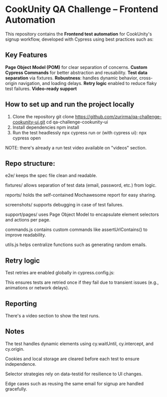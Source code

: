# CookUnity QA Challenge – Frontend Automation

This repository contains the **Frontend test automation** for CookUnity's signup workflow, developed with Cypress using best practices such as:

##  Key Features

**Page Object Model (POM)** for clear separation of concerns.
**Custom Cypress Commands** for better abstraction and reusability.
**Test data separation** via fixtures.
**Robustness**: handles dynamic behavior, cross-origin navigation, and loading delays.
**Retry logic** enabled to reduce flaky test failures.
**Video-ready support** 


## How to set up and run the project locally

1. Clone the repository
git clone https://github.com/zurirma/qa-challenge-cookunity-ui.git
cd qa-challenge-cookunity-ui
2. Install dependencies
npm install
3. Run the test headlessly
npx cypress run or (with cypress ui): npx cypress open

NOTE:  there's already a run test video available on "videos" section.


## Repo structure:

e2e/ keeps the spec file clean and readable.

fixtures/ allows separation of test data (email, password, etc.) from logic.

reports/ holds the self-contained Mochawesome report for easy sharing.

screenshots/ supports debugging in case of test failures.

support/pages/ uses Page Object Model to encapsulate element selectors and actions per page.

commands.js contains custom commands like assertUrlContains() to improve readability.

utils.js helps centralize functions such as generating random emails.

## Retry logic
Test retries are enabled globally in cypress.config.js:

This ensures tests are retried once if they fail due to transient issues (e.g., animations or network delays).

## Reporting
There's a video section to show the test runs.


## Notes
The test handles dynamic elements using cy.waitUntil, cy.intercept, and cy.origin.

Cookies and local storage are cleared before each test to ensure independence.

Selector strategies rely on data-testid for resilience to UI changes.

Edge cases such as reusing the same email for signup are handled gracefully.
